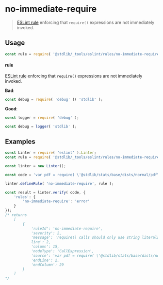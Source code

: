 <!--

@license Apache-2.0

Copyright (c) 2018 The Stdlib Authors.

Licensed under the Apache License, Version 2.0 (the "License");
you may not use this file except in compliance with the License.
You may obtain a copy of the License at

   http://www.apache.org/licenses/LICENSE-2.0

Unless required by applicable law or agreed to in writing, software
distributed under the License is distributed on an "AS IS" BASIS,
WITHOUT WARRANTIES OR CONDITIONS OF ANY KIND, either express or implied.
See the License for the specific language governing permissions and
limitations under the License.

-->

# no-immediate-require

> [ESLint rule][eslint-rules] enforcing that `require()` expressions are not immediately invoked.

<section class="intro">

</section>

<!-- /.intro -->

<section class="usage">

## Usage

```javascript
const rule = require( '@stdlib/_tools/eslint/rules/no-immediate-require' );
```

#### rule

[ESLint rule][eslint-rules] enforcing that `require()` expressions are not immediately invoked.

**Bad**:

<!-- eslint-disable stdlib/no-immediate-require -->

```javascript
const debug = require( 'debug' )( 'stdlib' );
```

**Good**:

```javascript
const logger = require( 'debug' );

const debug = logger( 'stdlib' );
```

</section>

<!-- /.usage -->

<section class="examples">

## Examples

<!-- eslint no-undef: "error" -->

```javascript
const Linter = require( 'eslint' ).Linter;
const rule = require( '@stdlib/_tools/eslint/rules/no-immediate-require' );

const linter = new Linter();

const code = 'var pdf = require( \'@stdlib/stats/base/dists/normal/pdf\' ).factory( 0.0, 1.0 );';

linter.defineRule( 'no-immediate-require', rule );

const result = linter.verify( code, {
    'rules': {
        'no-immediate-require': 'error'
    }
});
/* returns
    [
        {
            'ruleId': 'no-immediate-require',
            'severity': 2,
            'message': 'require() calls should only use string literals',
            line': 2,
            'column': 15,
            'nodeType': 'CallExpression',
            'source': 'var pdf = require( \'@stdlib/stats/base/dists/normal/pdf\' ).factory( 0.0, 1.0 );',
            'endLine': 2,
            'endColumn': 29
        }
    ]
*/
```

</section>

<!-- /.examples -->

<!-- Section for related `stdlib` packages. Do not manually edit this section, as it is automatically populated. -->

<section class="related">

</section>

<!-- /.related -->

<!-- Section for all links. Make sure to keep an empty line after the `section` element and another before the `/section` close. -->

<section class="links">

[eslint-rules]: https://eslint.org/docs/developer-guide/working-with-rules

</section>

<!-- /.links -->

